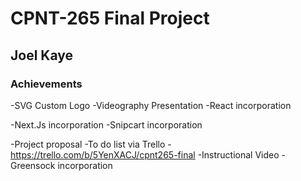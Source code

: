 # CPNT-265 Final Project

## Joel Kaye


### Achievements 
-SVG Custom Logo
-Videography Presentation
-React incorporation

-Next.Js incorporation
-Snipcart incorporation


-Project proposal
-To do list via Trello - https://trello.com/b/5YenXACJ/cpnt265-final
-Instructional Video
-Greensock incorporation
